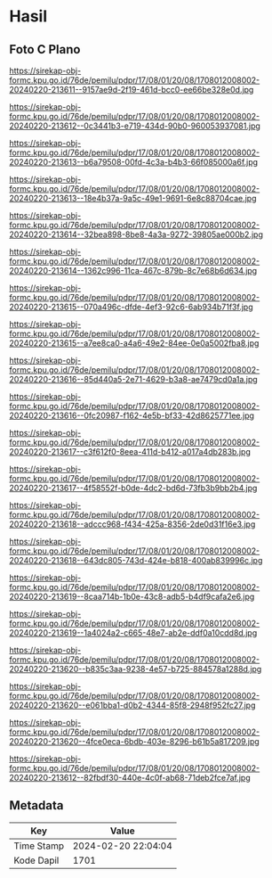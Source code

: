 # Hasil

## Foto C Plano

https://sirekap-obj-formc.kpu.go.id/76de/pemilu/pdpr/17/08/01/20/08/1708012008002-20240220-213611--9157ae9d-2f19-461d-bcc0-ee66be328e0d.jpg

https://sirekap-obj-formc.kpu.go.id/76de/pemilu/pdpr/17/08/01/20/08/1708012008002-20240220-213612--0c3441b3-e719-434d-90b0-960053937081.jpg

https://sirekap-obj-formc.kpu.go.id/76de/pemilu/pdpr/17/08/01/20/08/1708012008002-20240220-213613--b6a79508-00fd-4c3a-b4b3-66f085000a6f.jpg

https://sirekap-obj-formc.kpu.go.id/76de/pemilu/pdpr/17/08/01/20/08/1708012008002-20240220-213613--18e4b37a-9a5c-49e1-9691-6e8c88704cae.jpg

https://sirekap-obj-formc.kpu.go.id/76de/pemilu/pdpr/17/08/01/20/08/1708012008002-20240220-213614--32bea898-8be8-4a3a-9272-39805ae000b2.jpg

https://sirekap-obj-formc.kpu.go.id/76de/pemilu/pdpr/17/08/01/20/08/1708012008002-20240220-213614--1362c996-11ca-467c-879b-8c7e68b6d634.jpg

https://sirekap-obj-formc.kpu.go.id/76de/pemilu/pdpr/17/08/01/20/08/1708012008002-20240220-213615--070a496c-dfde-4ef3-92c6-6ab934b71f3f.jpg

https://sirekap-obj-formc.kpu.go.id/76de/pemilu/pdpr/17/08/01/20/08/1708012008002-20240220-213615--a7ee8ca0-a4a6-49e2-84ee-0e0a5002fba8.jpg

https://sirekap-obj-formc.kpu.go.id/76de/pemilu/pdpr/17/08/01/20/08/1708012008002-20240220-213616--85d440a5-2e71-4629-b3a8-ae7479cd0a1a.jpg

https://sirekap-obj-formc.kpu.go.id/76de/pemilu/pdpr/17/08/01/20/08/1708012008002-20240220-213616--0fc20987-f162-4e5b-bf33-42d8625771ee.jpg

https://sirekap-obj-formc.kpu.go.id/76de/pemilu/pdpr/17/08/01/20/08/1708012008002-20240220-213617--c3f612f0-8eea-411d-b412-a017a4db283b.jpg

https://sirekap-obj-formc.kpu.go.id/76de/pemilu/pdpr/17/08/01/20/08/1708012008002-20240220-213617--4f58552f-b0de-4dc2-bd6d-73fb3b9bb2b4.jpg

https://sirekap-obj-formc.kpu.go.id/76de/pemilu/pdpr/17/08/01/20/08/1708012008002-20240220-213618--adccc968-f434-425a-8356-2de0d31f16e3.jpg

https://sirekap-obj-formc.kpu.go.id/76de/pemilu/pdpr/17/08/01/20/08/1708012008002-20240220-213618--643dc805-743d-424e-b818-400ab839996c.jpg

https://sirekap-obj-formc.kpu.go.id/76de/pemilu/pdpr/17/08/01/20/08/1708012008002-20240220-213619--8caa714b-1b0e-43c8-adb5-b4df9cafa2e6.jpg

https://sirekap-obj-formc.kpu.go.id/76de/pemilu/pdpr/17/08/01/20/08/1708012008002-20240220-213619--1a4024a2-c665-48e7-ab2e-ddf0a10cdd8d.jpg

https://sirekap-obj-formc.kpu.go.id/76de/pemilu/pdpr/17/08/01/20/08/1708012008002-20240220-213620--b835c3aa-9238-4e57-b725-884578a1288d.jpg

https://sirekap-obj-formc.kpu.go.id/76de/pemilu/pdpr/17/08/01/20/08/1708012008002-20240220-213620--e061bba1-d0b2-4344-85f8-2948f952fc27.jpg

https://sirekap-obj-formc.kpu.go.id/76de/pemilu/pdpr/17/08/01/20/08/1708012008002-20240220-213620--4fce0eca-6bdb-403e-8296-b61b5a817209.jpg

https://sirekap-obj-formc.kpu.go.id/76de/pemilu/pdpr/17/08/01/20/08/1708012008002-20240220-213612--82fbdf30-440e-4c0f-ab68-71deb2fce7af.jpg


## Metadata

| Key        | Value               |
| ---------- | ------------------- |
| Time Stamp | 2024-02-20 22:04:04 |
| Kode Dapil | 1701                |




